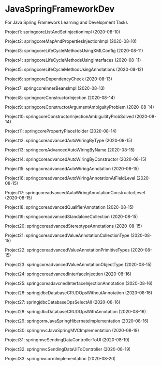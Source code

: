 # JavaSpringFrameworkDev
For Java Spring Framework Learning and Development Tasks

Project1: springcoreListAndSetInjectionImpl (2020-08-10)

Project2: springcoreMapAndPropertiesInjectionImpl (2020-08-10)
 
Project3: springcoreLifeCycleMethodsUsingXMLConfig (2020-08-11)

Project4: springcoreLifeCycleMethodsUsingInterfaces (2020-08-11)

Project5: springcoreLifeCycleMethodUsingAnnotations (2020-08-12)

Project6: springcoreDependencyCheck (2020-08-13)

Project7: springcoreInnerBeansImpl (2020-08-13)

Project8: springcoreConstructorInjection (2020-08-14)

Project9: springcoreConstructorArgumentAmbiguityProblem (2020-08-14)

Project10: springcoreConstructorInjectionAmbiguitityProbSolved (2020-08-14)

Project11: springcorePropertyPlaceHolder (2020-08-14)

Project12: springcoreadvancedAutoWiringByType (2020-08-15)

Project13: springcoreAdvancedAutoWiringByName (2020-08-15)

Project14: springcoreadvancedAutoWiringByConstructor (2020-08-15)

Project15: springcoreadvancedAutoWiringAnnotation (2020-08-15)

Project16: springcoreadvancedAutoWiringAnnotationAtFieldLevel (2020-08-15)

Project17: springcoreadvancedAutoWiringAnnotationConstructorLevel (2020-08-15)

Project18: springcoreadvancedQualifierAnnotation (2020-08-15)

Project19: springcoreadvancedStandaloneCollection (2020-08-15)

Project20: springcoreadvancedStereotypeAnnotations (2020-08-15)

Project21: springcoreadvancedValueAnnotationCollectionType (2020-08-15)

Project22: springcoreadvancedValueAnnotationPrimitiveTypes (2020-08-15)

Project23: springcoreadvancedValueAnnotationObjectType (2020-08-15)

Project24: springcoreadvancedInterfaceInjection (2020-08-16)

Project25: springcoreadavcnedInterfaceInjectionAnnotation (2020-08-16)

Project26: springjdbcDatabaseCRUDOpsWithoutAnnotation (2020-08-16)

Project27: springjdbcDatabaseOpsSelectAll (2020-08-16)

Project28: springjdbcDatabaseCRUDOpsWithAnnotation (2020-08-16)

Project29: springormJavaSpringHibernateImplementation (2020-08-16)

Project30: springmvcJavaSpringMVCImplementation (2020-08-18)

Project31: springmvcSendingDataControllerToUI (2020-08-19)

Project32: springmvcSendingDataUIToController (2020-08-19)

Project33: springmvcormImplementation (2020-08-20)
